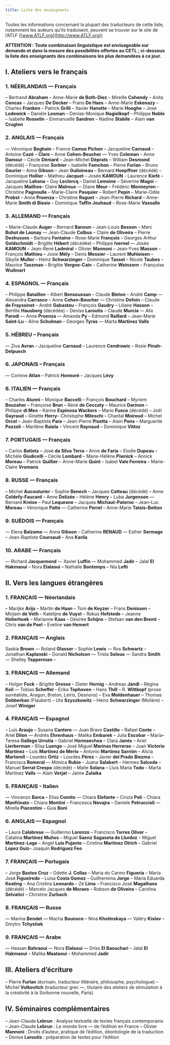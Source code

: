 ```yaml
---
title: Liste des enseignants
---
```


Toutes les informations concernant la plupart des traducteurs de cette liste, notamment les auteurs qu’ils traduisent, peuvent se trouver sur le site de l’ATLF ([www.ATLF.org](http://www.ATLF.org))

**ATTENTION&nbsp;: Toute combinaison linguistique est envisageable sur demande et dans la mesure des possibilités offertes au CETL ; ci-dessous la liste des enseignants des combinaisons les plus demandées à ce jour.**

## I. Ateliers vers le français

### 1. NÉERLANDAIS — Français

– Bertrand **Abraham** – Anne-Marie **de Both-Diez** – Mireille **Cohendy** – Anita **Concas** – Jacques **De Decker** – Frans **De Haes** – Anne-Marie **Eskenazy** – Charles **Franken** – Patrick **Grilli** – Xavier **Hanotte** – Marie **Hooghe** – José **Lodewick** – Danièle **Losman** – Denise-Monique **Nagielkopf** – Philippe **Noble** – Isabelle **Rosselin** – Emmanuelle **Sandron** – Nadine **Stabile** – Alain **van Crugten**

### 2. ANGLAIS — Français

— Véronique **Beghain** – France **Camus Pichon** – Jacqueline **Carnaud** – Antoine **Cazé** – **Claro** – Anne **Cohen-Beucher** — Yves **Coleman** – Anne **Damour** – Cécile **Déniard** – Jean–Michel **Déprats** – William **Desmond** (décédé) – Françoise **Sorbier** – Isabelle **Famchon** – Pierre **Furlan** – Bruno **Gaurier** – Anna **Gibson** – Jean **Guiloineau** – Bernard **Hoepffner** (décédé) – Dominique **Hollier** – Mathieu **Jacquet** – Josée **KAMOUN** - Laurence **Kiefé** – Jacqueline **Lahana** – Guy **Leclercq** – Daniel **Lemoine** – Séverine **Magoi** – Jacques **Mailhos**– Claire **Malroux** — Diane **Meur** – Frédéric **Monneyron** – Christine **Pagnoulle** – Marie-Claire **Pasquier** – Robert **Pepin** – Marie-Odile **Probst** – Anne **Proenza** – Christine **Raguet** – Jean-Pierre **Richard** – Anne-Marie **Smith di Biasio** – Dominique **Taffin Jouhaud** – Rose-Marie **Vassallo**

### 3. ALLEMAND — Français

– Marie-Claude **Auger** – Bernard **Banoun** – Jean-Louis **Besson** – Marc **Buhot de Launay** — Jean-Claude **Colbus** – Claire **de Oliveira** – Pierre **Deshusses** – Barbara **Fontaine** – Rose-Marie **François** – Georges Arthur **Goldschmidt** – Brigitte **Hébert** (décédée) – Philippe **Ivernel** —  Josée **KAMOUN** – Jean-René **Ladmiral** – Olivier **Mannoni** – Jean-Yves **Masson** – François **Mathieu** – Josie **Mély** – Denis **Messier** – Laurent **Muhleisen** – Sibylle **Muller** – Heinz **Schwarzinger** – Dominique **Tassel** – Nicole **Taubes** – Maurice **Taszman** – Brigitte **Vergne-Cain** – Catherine **Weinzorn** – Françoise **Wuilmart** 

### 4. ESPAGNOL — Français

– Philippe **Bataillon** – Albert **Bensoussan** – Claude **Bleton** – André **Camp** — Alexandra **Carrasco** – Anne **Cohen-Beucher** — Christine **Defoin** – Claude **de Frayssinet** – André **Gabastou** – François **Gaudry** – Liliane **Hasson** – Bertille **Hausberg** (décédée) – Denise **Laroutis** – Claude **Murcia** — Alix **Parodi** — Anne **Proenza** — Amanda **Py** – Edmond **Raillard** – Jean-Marie **Saint-Lu** – Aline **Schulman** – Georges **Tyras** — Marta **Martinez Valls**


### 5. HÉBREU – Français

— Ziva **Avran** – Jacqueline **Carnaud** – Laurence **Cendrowic** – Rosie **Pinah-Delpuech** 

### 6. JAPONAIS – Français

— Corinne **Atlan** – Patrick **Honnoré** – Jacques **Lévy**

### 6. ITALIEN — Français

– Charles **Alunni** – Monique **Baccelli** – François **Bouchard** – Myriem **Bouzaher** – Françoise **Brun** – René **de Ceccaty** – Maurice **Darmon** – Philippe **di Meo** – Karine **Espinosa Wackers** – Mario **Fusco** (décédé) – Joël **Gayraud** – Ginette **Herry**– Christophe **Mileschi** – Chantal **Moiroud** – Michel **Orcel** – Jean-Baptiste **Para** – Jean-Pierre **Pisetta** – Alain **Pons** – Marguerite **Pozzoli** – Marilène **Raiola** – Vincent **Raynaud** – Dominique **Vittoz**

### 7. PORTUGAIS — Français

– Carlos **Batista** – José **da Silva Terra** – Anne **de Faria** – Elodie **Dupeau** – Michèle **Giudicelli** – Cécile **Lombard** – Marie-Hélène **Piwnick** – Annick **Moreau** – Patrick **Quillier** – Anne-Marie **Quint** – Isabel **Vale Ferreira** – Marie-Claire **Vromans**

### 8. RUSSE — Français

– Michel **Aucouturier** – Sophie **Benech** – Jacques **Catteau** (décédé) – Anne **Coldefy-Faucard** – Anne **Delizée** – Hélène **Henry** – Luba **Jurgenson** — Bernard **Kreise** – Paul **Lequesne** – Jacques **Michaut-Paterno** – Jean–Luc **Moreau** – Véronique **Patte** — Catherine **Perrel** – Anne-Marie **Tatsis-Botton**

### 9. SUÉDOIS — Français

— Elena **Balzamo** — Anna **Gibson** – Catherine **RENAUD** — Esther **Sermage** – Jean-Baptiste **Coursaud** – Ana **Karila**

### 10. ARABE — Français

— Richard **Jacquemond** — Xavier **Luffin** — Mohammed **Jadir** – Jalal **El Hakmaoui** – Nora **Elalaoui** – Nathalie **Bontemps** – Nia **Lofti**

## II. Vers les langues étrangères

### 1. FRANÇAIS — Néerlandais

– Marijke **Arijs** – Martin **de Haan** – Tom **de Keyzer** – Frans **Denissen** – Mirjiam **de Veth** – Katelijne **de Vuyst** – Rokus **Hofstede** – Jeanne **Holierhoek** – Marianne **Kaas** – Désirée **Schijns** – Stefaan **van den Bremt** – Chris **van de Poel** – Eveline **van Hemert**

### 2. FRANÇAIS — Anglais

Saskia **Brown** — Roland **Glasser** – Sophie **Lewis** — Ros **Schwartz** – Jonathan **Kaplanski** – Donald **Nicholson** — Trista **Selous** — Sandra **Smith** — Shelley **Tepperman** –

### 3. FRANÇAIS — Allemand

– Holger **Fock** – Brigitte **Grosse** – Dieter **Hornig** – Andreas **Jandl** – Régina **Keil** — Tobias **Scheffel** – Erika **Tophoven** – Hans **Thill** – R. **Wittkopf** (prose surréaliste, Aragon, Breton, Leiris, Desnons) – Eva **Moldenhauer** – Thomas **Dobberkan** (Flaubert) – Uta **Szyszkowitz** – Heinz **Schwarzinger** (Molière) – Josef **Winiger**

### 4. FRANÇAIS — Espagnol

– Luis **Araujo** – Susana **Cantero** — Juan Bravo **Castillo** – Rafael **Conte** – Ariel **Dilon** — Andrés **Ehrenhaus** – Malika **Embarek** – Julia **Escobar** – María–Teresa **Gallego Urrutia** – Gabriel **Hormaechea** – Clara **Janés** – Ariel **Lierberman** – Elisa **Luengo** – José Miguel **Marinas Herreras** – Juan **Victorio Martínez** – Luis **Martínez de Merlo** – Antonio **Martínez Sarrión** – Alicia **Martorell** – Lourdes **Ortiz** – Lourdes **Pérez** – Javier **del Prado Biezma** – Francisca **Romeral** — Mónica **Rubio** – Juana **Salabert** – Hermes **Salceda** – Manuel **Serrat Crespo** (décédé) – Maite **Solana** – Lluis Maria **Todo** – Marta Martinez **Valls** — Alain **Verjat** – Jaime **Zulaika**

### 5. FRANÇAIS - Italien

— Vincenzo **Barca** – Elisa **Comito** — Chiara **Elefante** – Cinzia **Poli** – Chiara **Manfrinato** – Chiara **Montini** – Francesca **Novajra** – Daniele **Petruccioli** — Mirella **Piacentini** – Guia **Boni**

### 6. ANGLAIS — Espagnol

– Laura **Calabrese** — Guillermo **Lorenzo** – Francisco **Torres Oliver** – Catalina **Martinez Muños** – Miguel **Saenz Sagaseta de Llurdoz** – Miguel **Martinez-Lage** – Angel **Luis Pujante** – Cristina **Martinez Olrich** – Gabriel **Lopez Guiz**– Joaquin **Rodriguez Feo**

### 7. FRANÇAIS — Portugais

– Jorge **Bastos Cruz** – Odette **J. Collas** – Maria do Carmo **Figueria** – Maria José **Figueiredo** – Luisa **Costa Gomez** – Guilhermina **Jorge** – Maria Eduarda **Keating** – Ana Cristina **Leonardo** – Zé **Lima** – Francisco José **Magalhaes** (décédé) – Marcelo Jacques **de Moraes** – Robson **de Oliveira** – Carolina **Selvatici** – Christine **Zurbach**

### 8. FRANÇAIS — Russe

— Marina **Bendet** — Macha **Bounoce** – Nina **Khotinskaya** — Valéry **Kislov** – Dmytro **Tchystiak**

### 9. FRANÇAIS — Arabe

— Hassan **Bahraoui** — Nora **Elalaoui** — Driss **El Baouchari** – Jalal **El Hakmaoui** – Malika **Maataoui** – Mohammed **Jadir**

## III. Ateliers d’écriture

– Pierre **Furlan** (écrivain, traducteur littéraire, philosophe, psychologue) – Michel **Volkovitch** (traducteur grec —, titulaire des ateliers de stimulation à la créativité à la Sorbonne nouvelle, Paris)

## IV. Séminaires complémentaires

– Jean-Claude **Lebrun**&nbsp;: Analyse textuelle de textes français contemporains – Jean-Claude **Lebrun**&nbsp;: Le monde livre — de l’édition en France – Olivier **Mannoni**&nbsp;: Droits d’auteur, pratique de l’édition, déontologie de la traduction – Denise **Laroutis**&nbsp;: préparation de textes pour l’édition
